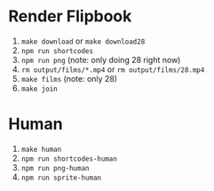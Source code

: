 # Render Flipbook

1. `make download` or `make download28`
2. `npm run shortcodes`
3. `npm run png` (note: only doing 28 right now)
4. `rm output/films/*.mp4` or `rm output/films/28.mp4`
5. `make films` (note: only 28)
6. `make join`

# Human
1. `make human`
2. `npm run shortcodes-human`
2. `npm run png-human`
3. `npm run sprite-human`

